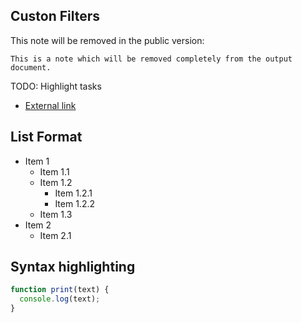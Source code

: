 ## Custon Filters

This note will be removed in the public version:

```note
This is a note which will be removed completely from the output document.
```

TODO: Highlight tasks

- [External link](https://darekkay.com)

## List Format

- Item 1
  - Item 1.1
  - Item 1.2
     - Item 1.2.1
     - Item 1.2.2
  - Item 1.3
- Item 2
  - Item 2.1

## Syntax highlighting

```javascript
function print(text) {
  console.log(text);
}
```